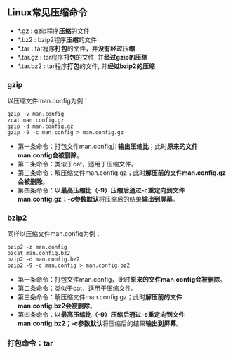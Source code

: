 ## Linux常见压缩命令
- \*.gz : gzip程序**压缩**的文件
- \*.bz2 : bzip2程序**压缩**的文件
- \*.tar : tar程序**打包**的文件，并**没有经过压缩**
- \*.tar.gz : tar程序**打包**的文件, 并**经过gzip的压缩**
- \*.tar.bz2 : tar程序**打包**的文件, 并**经过bzip2的压缩**

### gzip
以压缩文件man.config为例：

	gzip -v man.config 
	zcat man.config.gz
	gzip -d man.config.gz
	gzip -9 -c man.config > man.config.gz
- 第一条命令：打包文件man.config并**输出压缩比**；此时**原来的文件man.config会被删除**。
- 第二条命令：类似于cat，适用于压缩文件。
- 第三条命令：解压缩文件man.config.gz；此时**解压前的文件man.config.gz会被删除**。
- 第四条命令：以**最高压缩比（-9）**压缩后通过-c重定向到文件man.config.gz；-c参数**默认**将压缩后的结果**输出到屏幕**。

### bzip2
同样以压缩文件man.config为例：

	bzip2 -z man.config
	bzcat man.config.bz2
	bzip2 -d man.config.bz2 
	bzip2 -9 -c man.config > man.config.bz2
 - 第一条命令：打包文件man.config，此时**原来的文件man.config会被删除**。
- 第二条命令：类似于cat，适用于压缩文件。
- 第三条命令：解压缩文件man.config.gz；此时**解压前的文件man.config.bz2会被删除**。
- 第四条命令：以**最高压缩比（-9）**压缩后通过-c重定向到文件man.config.bz2；-c参数**默认**将压缩后的结果**输出到屏幕**。

### 打包命令：tar

